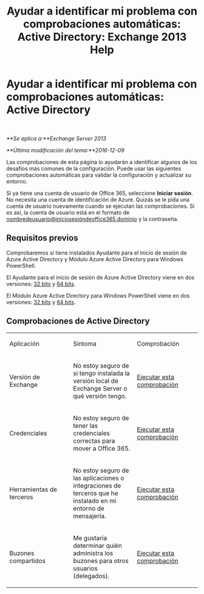 ﻿---
title: 'Ayudar a identificar mi problema con comprobaciones automáticas: Active Directory: Exchange 2013 Help'
TOCTitle: 'Ayudar a identificar mi problema con comprobaciones automáticas: Active Directory'
ms:assetid: af08e7a1-775a-4e56-a6fe-4ffc10460514
ms:mtpsurl: https://technet.microsoft.com/es-es/library/Dn793979(v=EXCHG.150)
ms:contentKeyID: 62633066
ms.date: 05/22/2018
mtps_version: v=EXCHG.150
ms.translationtype: MT
---

# Ayudar a identificar mi problema con comprobaciones automáticas: Active Directory

 

_**Se aplica a:**Exchange Server 2013_

_**Última modificación del tema:**2016-12-09_

Las comprobaciones de esta página lo ayudarán a identificar algunos de los desafíos más comunes de la configuración. Puede usar las siguientes comprobaciones automáticas para validar la configuración y actualizar su entorno.

Si ya tiene una cuenta de usuario de Office 365, seleccione **Iniciar sesión**. No necesita una cuenta de identificación de Azure. Quizás se le pida una cuenta de usuario nuevamente cuando se ejecutan las comprobaciones. Si es así, la cuenta de usuario está en el formato de nombredeusuario@iniciosesióndeoffice365.dominio y la contraseña.

## Requisitos previos

Comprobaremos si tiene instalados Ayudante para el inicio de sesión de Azure Active Directory y Módulo Azure Active Directory para Windows PowerShell.

El Ayudante para el inicio de sesión de Azure Active Directory viene en dos versiones: [32 bits](https://go.microsoft.com/fwlink/?linkid=286261) y [64 bits](https://go.microsoft.com/fwlink/?linkid=286262).

El Módulo Azure Active Directory para Windows PowerShell viene en dos versiones: [32 bits](https://go.microsoft.com/fwlink/?linkid=286258) y [64 bits](https://go.microsoft.com/fwlink/?linkid=286259).

## Comprobaciones de Active Directory


<table>
<colgroup>
<col style="width: 33%" />
<col style="width: 33%" />
<col style="width: 33%" />
</colgroup>
<tbody>
<tr class="odd">
<td><p>Aplicación</p></td>
<td><p>Síntoma</p></td>
<td><p>Comprobación</p></td>
</tr>
<tr class="even">
<td><p>Versión de Exchange</p></td>
<td><p>No estoy seguro de si tengo instalada la versión local de Exchange Server o qué versión tengo.</p></td>
<td><p><a href="https://go.microsoft.com/?linkid=9834879">Ejecutar esta comprobación</a></p></td>
</tr>
<tr class="odd">
<td><p>Credenciales</p></td>
<td><p>No estoy seguro de tener las credenciales correctas para mover a Office 365.</p></td>
<td><p><a href="https://go.microsoft.com/?linkid=9834880">Ejecutar esta comprobación</a></p></td>
</tr>
<tr class="even">
<td><p>Herramientas de terceros</p></td>
<td><p>No estoy seguro de las aplicaciones o integraciones de terceros que he instalado en mi entorno de mensajería.</p></td>
<td><p><a href="https://go.microsoft.com/?linkid=9834907">Ejecutar esta comprobación</a></p></td>
</tr>
<tr class="odd">
<td><p>Buzones compartidos</p></td>
<td><p>Me gustaría determinar quién administra los buzones para otros usuarios (delegados).</p></td>
<td><p><a href="https://go.microsoft.com/?linkid=9834917">Ejecutar esta comprobación</a></p></td>
</tr>
</tbody>
</table>

